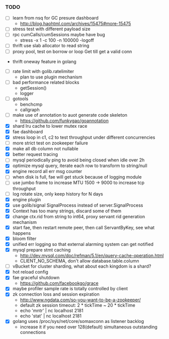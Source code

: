 ### TODO

*   [ ] learn from nsq for GC presure dashboard
    - http://blog.haohtml.com/archives/15475#more-15475
*   [ ] stress test with different payload size
*   [ ] rpc cumCalls/cumSessions maybe have bug
    - stress -x 1 -c 100 -n 100000 -logoff
*   [ ] thrift use slab allocator to read string
*   [ ] proxy pool, test on borrow or loop Get till get a valid conn
*   thrift oneway feature in golang
*   [ ] rate limit with golib.ratelimiter
    - plan to use plugin mechanism
*   [ ] bad performance related blocks
    - getSession()
    - logger
*   [ ] gotools
    - benchcmp
    - callgraph
*   [ ] make use of annotation to auot generate code skeleton
    - https://github.com/funkygao/goannotation
*   [X] shard lru cache to lower mutex race
*   [X] fae dashboard
*   [X] stress loop in c1, c2 to test throughput under different concurrencies
*   [ ] more strict test on zookeeper failure
*   [X] make all db column not nullable
*   [X] better request tracing
*   [ ] mysql periodically ping to avoid being closed when idle over 2h
*   [X] optimize mysql query, iterate each row to transform to string/null
*   [X] engine record all err msg counter
*   [ ] when disk is full, fae will get stuck because of logging module
*   [ ] use jumbo frame to increase MTU 1500 -> 9000 to increase tcp throughput
*   [ ] log rotate size, only keep history for N days
*   [X] engine plugin
*   [X] use golib/signal SignalProcess instead of server.SignalProcess
*   [X] Context has too many strings, discard some of them
*   [X] change ctx.rid from string to int64, proxy servant rid generation mechanism
*   [X] start fae, then restart remote peer, then call ServantByKey, see what happens
*   [X] bloom filter 
*   [X] unified err logging so that external alarming system can get notified
*   [X] mysql prepare stmt caching
    - http://dev.mysql.com/doc/refman/5.1/en/query-cache-operation.html
    - CLIENT_NO_SCHEMA, don't allow database.table.column
*   [ ] vBucket for cluster sharding, what about each kingdom is a shard?
*   [X] hot reload config
*   [X] fae graceful shutdown
    - https://github.com/facebookgo/grace
*   [X] maybe profiler sample rate is totally controlled by client
*   [X] zk connection loss and session expiration
    - http://www.ngdata.com/so-you-want-to-be-a-zookeeper/
    - default zk session timeout: 2 * tickTime ~ 20 * tickTime
    - echo 'mntr' | nc localhost 2181
    - echo 'stat' | nc localhost 2181
*   [X] golang uses /proc/sys/net/core/somaxconn as listener backlog
    - increase it if you need over 128(default) simultaneous outstanding connections
